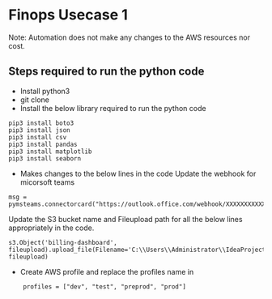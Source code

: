 # Finops Usecase 1 

Note: Automation does not make any changes to the AWS resources nor cost.


## Steps required to run the python code
* Install python3
* git clone 
* Install the below library required to run the python code
```
pip3 install boto3
pip3 install json
pip3 install csv
pip3 install pandas
pip3 install matplotlib
pip3 install seaborn
```
* Makes changes to the below lines in the code
Update the webhook for micorsoft teams
```
msg = pymsteams.connectorcard("https://outlook.office.com/webhook/XXXXXXXXXXXXXXXXXXXXXXXXXXXXXXXXXXXXXXXXXXXXXXXXXXXXXXXXXXXXXXXXXXXXXXXXXXXXXXXXXXXXXXXXXXXXXXX")
```
Update the S3 bucket name and Fileupload path for all the below lines appropriately in the code.
```
s3.Object('billing-dashboard', fileupload).upload_file(Filename='C:\\Users\\Administrator\\IdeaProjects\\billing\\'+ fileupload)
```
* Create AWS profile and replace the profiles name in 
```
    profiles = ["dev", "test", "preprod", "prod"]
```




